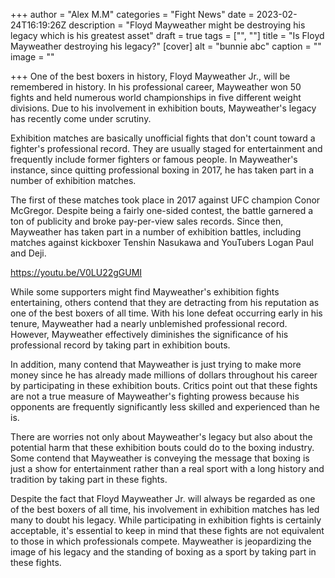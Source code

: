 +++
author = "Alex M.M"
categories = "Fight News"
date = 2023-02-24T16:19:26Z
description = "Floyd Mayweather might be destroying his legacy which is his greatest asset"
draft = true
tags = ["", ""]
title = "Is Floyd Mayweather destroying his legacy?"
[cover]
alt = "bunnie abc"
caption = ""
image = ""

+++
One of the best boxers in history, Floyd Mayweather Jr., will be remembered in history. In his professional career, Mayweather won 50 fights and held numerous world championships in five different weight divisions. Due to his involvement in exhibition bouts, Mayweather's legacy has recently come under scrutiny.

Exhibition matches are basically unofficial fights that don't count toward a fighter's professional record. They are usually staged for entertainment and frequently include former fighters or famous people. In Mayweather's instance, since quitting professional boxing in 2017, he has taken part in a number of exhibition matches.

The first of these matches took place in 2017 against UFC champion Conor McGregor. Despite being a fairly one-sided contest, the battle garnered a ton of publicity and broke pay-per-view sales records. Since then, Mayweather has taken part in a number of exhibition battles, including matches against kickboxer Tenshin Nasukawa and YouTubers Logan Paul and Deji.

https://youtu.be/V0LU22gGUMI

While some supporters might find Mayweather's exhibition fights entertaining, others contend that they are detracting from his reputation as one of the best boxers of all time. With his lone defeat occurring early in his tenure, Mayweather had a nearly unblemished professional record. However, Mayweather effectively diminishes the significance of his professional record by taking part in exhibition bouts.

In addition, many contend that Mayweather is just trying to make more money since he has already made millions of dollars throughout his career by participating in these exhibition bouts. Critics point out that these fights are not a true measure of Mayweather's fighting prowess because his opponents are frequently significantly less skilled and experienced than he is.

There are worries not only about Mayweather's legacy but also about the potential harm that these exhibition bouts could do to the boxing industry. Some contend that Mayweather is conveying the message that boxing is just a show for entertainment rather than a real sport with a long history and tradition by taking part in these fights.

Despite the fact that Floyd Mayweather Jr. will always be regarded as one of the best boxers of all time, his involvement in exhibition matches has led many to doubt his legacy. While participating in exhibition fights is certainly acceptable, it's essential to keep in mind that these fights are not equivalent to those in which professionals compete. Mayweather is jeopardizing the image of his legacy and the standing of boxing as a sport by taking part in these fights.